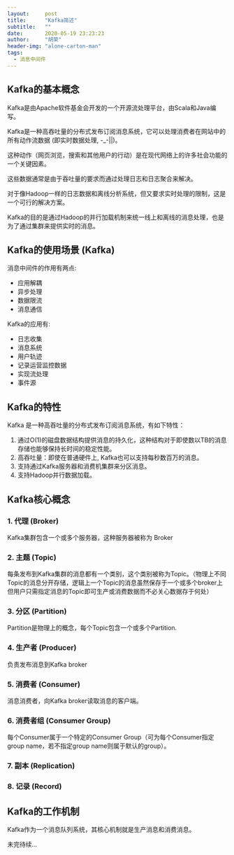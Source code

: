 ```yaml
---
layout:     post
title:      "Kafka简述"
subtitle:   ""
date:       2020-05-19 23:23:23
author:     "胡荣"
header-img: "alone-carton-man"
tags:
  - 消息中间件
---
```


## Kafka的基本概念

Kafka是由Apache软件基金会开发的一个开源流处理平台，由Scala和Java编写。

Kafka是一种高吞吐量的分布式发布订阅消息系统，它可以处理消费者在网站中的所有动作流数据 (即实时数据处理, -_-\|\|)。

这种动作（网页浏览，搜索和其他用户的行动）是在现代网络上的许多社会功能的一个关键因素。

这些数据通常是由于吞吐量的要求而通过处理日志和日志聚合来解决。

对于像Hadoop一样的日志数据和离线分析系统，但又要求实时处理的限制，这是一个可行的解决方案。

Kafka的目的是通过Hadoop的并行加载机制来统一线上和离线的消息处理，也是为了通过集群来提供实时的消息。

## Kafka的使用场景 (Kafka)

消息中间件的作用有两点:

- 应用解耦
- 异步处理
- 数据限流
- 消息通信

Kafka的应用有:
- 日志收集
- 消息系统
- 用户轨迹
- 记录运营监控数据
- 实现流处理
- 事件源

## Kafka的特性
Kafka 是一种高吞吐量的分布式发布订阅消息系统，有如下特性：
1. 通过O(1)的磁盘数据结构提供消息的持久化，这种结构对于即使数以TB的消息存储也能够保持长时间的稳定性能。
2. 高吞吐量：即使在普通硬件上, Kafka也可以支持每秒数百万的消息。
3. 支持通过Kafka服务器和消费机集群来分区消息。
4. 支持Hadoop并行数据加载。

## Kafka核心概念

### 1. 代理 (Broker)

Kafka集群包含一个或多个服务器，这种服务器被称为 Broker

### 2. 主题 (Topic)

每条发布到Kafka集群的消息都有一个类别，这个类别被称为Topic。（物理上不同Topic的消息分开存储，逻辑上一个Topic的消息虽然保存于一个或多个broker上但用户只需指定消息的Topic即可生产或消费数据而不必关心数据存于何处）

### 3. 分区 (Partition)

Partition是物理上的概念，每个Topic包含一个或多个Partition.

### 4. 生产者 (Producer)

负责发布消息到Kafka broker

### 5. 消费者 (Consumer)

消息消费者，向Kafka broker读取消息的客户端。

### 6. 消费者组 (Consumer Group)

每个Consumer属于一个特定的Consumer Group（可为每个Consumer指定group name，若不指定group name则属于默认的group）。

### 7. 副本 (Replication)

### 8. 记录 (Record)

## Kafka的工作机制

Kafka作为一个消息队列系统，其核心机制就是生产消息和消费消息。

未完待续...

[1]: https://zhuanlan.zhihu.com/p/37405836
[2]: http://kafka.apachecn.org/
[3]: https://www.ibm.com/developerworks/cn/opensource/os-cn-kafka/index.html
[4]: https://www.zhihu.com/question/56125281